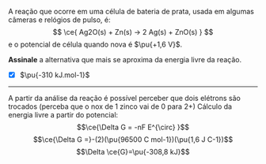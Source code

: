 A reação que ocorre em uma célula de bateria de prata, usada em algumas câmeras e relógios de pulso, é:
$$
    \ce{ Ag2O(s) + Zn(s) -> 2 Ag(s) + ZnO(s) }
$$
e o potencial de célula quando nova é $\pu{+1,6 V}$.

**Assinale** a alternativa que mais se aproxima da energia livre da reação.

- [x] $\pu{-310 kJ.mol-1}$

---

A partir da análise da reação é possível perceber que dois elétrons são trocados (perceba que o nox de 1 zinco vai de 0 para 2+)
Cálculo da energia livre a partir do potencial:
$$\ce{\Delta G = -nF E^{\circ}  }$$
$$\ce{\Delta G =}-(2)(\pu{96500 C mol-1})(\pu{1,6 J C-1})$$
$$\Delta \ce{G}=\pu{-308,8 kJ}$$

